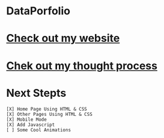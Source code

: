 # DataPorfolio


[Check out my website](https://venebre.com/)
=======
[Chek out my thought process](https://medium.com/@danielllira2021/creating-a-website-for-my-data-analysis-projects-a7232d5310eb)
=======

# Next Stepts

```
[X] Home Page Using HTML & CSS
[X] Other Pages Using HTML & CSS
[X] Mobile Mode
[X] Add Javascript 
[ ] Some Cool Animations
```
